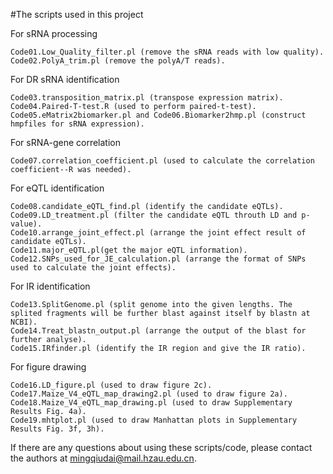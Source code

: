 #The scripts used in this project

For sRNA processing
    
    Code01.Low_Quality_filter.pl (remove the sRNA reads with low quality). 
    Code02.PolyA_trim.pl (remove the polyA/T reads).

For DR sRNA identification
    
    Code03.transposition_matrix.pl (transpose expression matrix).
    Code04.Paired-T-test.R (used to perform paired-t-test). 
    Code05.eMatrix2biomarker.pl and Code06.Biomarker2hmp.pl (construct hmpfiles for sRNA expression). 

For sRNA-gene correlation
    
    Code07.correlation_coefficient.pl (used to calculate the correlation coefficient--R was needed). 

For eQTL identification
    
    Code08.candidate_eQTL_find.pl (identify the candidate eQTLs). 
    Code09.LD_treatment.pl (filter the candidate eQTL throuth LD and p-value). 
    Code10.arrange_joint_effect.pl (arrange the joint effect result of candidate eQTLs). 
    Code11.major_eQTL.pl(get the major eQTL information). 
    Code12.SNPs_used_for_JE_calculation.pl (arrange the format of SNPs used to calculate the joint effects). 

For IR identification
    
    Code13.SplitGenome.pl (split genome into the given lengths. The splited fragments will be further blast against itself by blastn at NCBI). 
    Code14.Treat_blastn_output.pl (arrange the output of the blast for further analyse).
    Code15.IRfinder.pl (identify the IR region and give the IR ratio). 
   
For figure drawing
    
    Code16.LD_figure.pl (used to draw figure 2c). 
    Code17.Maize_V4_eQTL_map_drawing2.pl (used to draw figure 2a). 
    Code18.Maize_V4_eQTL_map_drawing.pl (used to draw Supplementary Results Fig. 4a).
    Code19.mhtplot.pl (used to draw Manhattan plots in Supplementary Results Fig. 3f, 3h). 
  
If there are any questions about using these scripts/code, please contact the authors at mingqiudai@mail.hzau.edu.cn.

